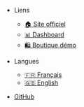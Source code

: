 - Liens
  - [🏠 Site officiel](https://paytech.sn)
  - [📊 Dashboard](https://paytech.sn/app)
  - [🛍️ Boutique démo](https://sample.paytech.sn)

- Langues
  - [🇫🇷 Français](/)
  - [🇬🇧 English](/en/)

- [GitHub](https://github.com/paytech-sn)


